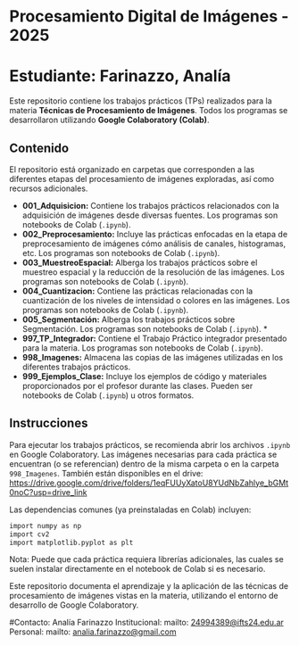 # Procesamiento Digital de Imágenes - 2025
# Estudiante: Farinazzo, Analía

Este repositorio contiene los trabajos prácticos (TPs) realizados para la materia **Técnicas de Procesamiento de Imágenes**. Todos los programas se desarrollaron utilizando **Google Colaboratory (Colab)**.

## Contenido

El repositorio está organizado en carpetas que corresponden a las diferentes etapas del procesamiento de imágenes exploradas, así como recursos adicionales.

* **001\_Adquisicion:** Contiene los trabajos prácticos relacionados con la adquisición de imágenes desde diversas fuentes. Los programas son notebooks de Colab (`.ipynb`).
* **002\_Preprocesamiento:** Incluye las prácticas enfocadas en la etapa de preprocesamiento de imágenes cómo análisis de canales, histogramas, etc. Los programas son notebooks de Colab (`.ipynb`).
* **003\_MuestreoEspacial:** Alberga los trabajos prácticos sobre el muestreo espacial y la reducción de la resolución de las imágenes. Los programas son notebooks de Colab (`.ipynb`).
* **004\_Cuantizacion:** Contiene las prácticas relacionadas con la cuantización de los niveles de intensidad o colores en las imágenes. Los programas son notebooks de Colab (`.ipynb`).
* **005\_Segmentación:** Alberga los trabajos prácticos sobre Segmentación. Los programas son notebooks de Colab (`.ipynb`). *
* **997\_TP\_Integrador:** Contiene el Trabajo Práctico integrador presentado para la materia. Los programas son notebooks de Colab (`.ipynb`).
* **998\_Imagenes:** Almacena las copias de las imágenes utilizadas en los diferentes trabajos prácticos.
* **999\_Ejemplos\_Clase:** Incluye los ejemplos de código y materiales proporcionados por el profesor durante las clases. Pueden ser notebooks de Colab (`.ipynb`) u otros formatos.

## Instrucciones

Para ejecutar los trabajos prácticos, se recomienda abrir los archivos `.ipynb` en Google Colaboratory. Las imágenes necesarias para cada práctica se encuentran (o se referencian) dentro de la misma carpeta o en la carpeta `998_Imagenes`.
También están disponibles en el drive:
https://drive.google.com/drive/folders/1eqFUUyXatoU8YUdNbZahlye_bGMt0noC?usp=drive_link

Las dependencias comunes (ya preinstaladas en Colab) incluyen:

```bash
import numpy as np
import cv2
import matplotlib.pyplot as plt
```

Nota:  Puede que cada práctica requiera librerías adicionales, las cuales se suelen instalar directamente en el notebook de Colab si es necesario.

Este repositorio documenta el aprendizaje y la aplicación de las técnicas de procesamiento de imágenes vistas en la materia, utilizando el entorno de desarrollo de Google Colaboratory.

#Contacto:
Analía Farinazzo
Institucional:  mailto:  24994389@ifts24.edu.ar
Personal:  mailto:  analia.farinazzo@gmail.com
